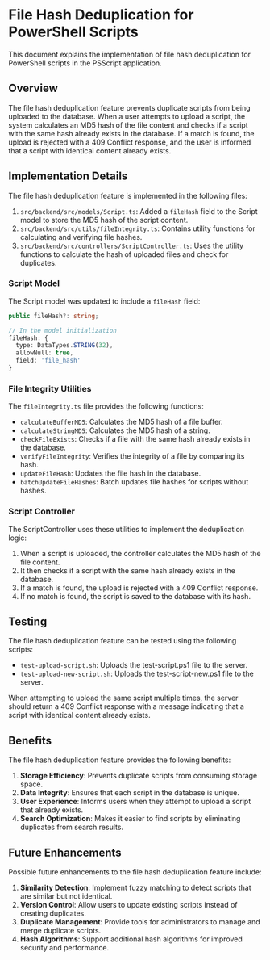 # File Hash Deduplication for PowerShell Scripts

This document explains the implementation of file hash deduplication for PowerShell scripts in the PSScript application.

## Overview

The file hash deduplication feature prevents duplicate scripts from being uploaded to the database. When a user attempts to upload a script, the system calculates an MD5 hash of the file content and checks if a script with the same hash already exists in the database. If a match is found, the upload is rejected with a 409 Conflict response, and the user is informed that a script with identical content already exists.

## Implementation Details

The file hash deduplication feature is implemented in the following files:

1. `src/backend/src/models/Script.ts`: Added a `fileHash` field to the Script model to store the MD5 hash of the script content.
2. `src/backend/src/utils/fileIntegrity.ts`: Contains utility functions for calculating and verifying file hashes.
3. `src/backend/src/controllers/ScriptController.ts`: Uses the utility functions to calculate the hash of uploaded files and check for duplicates.

### Script Model

The Script model was updated to include a `fileHash` field:

```typescript
public fileHash?: string;

// In the model initialization
fileHash: {
  type: DataTypes.STRING(32),
  allowNull: true,
  field: 'file_hash'
}
```

### File Integrity Utilities

The `fileIntegrity.ts` file provides the following functions:

- `calculateBufferMD5`: Calculates the MD5 hash of a file buffer.
- `calculateStringMD5`: Calculates the MD5 hash of a string.
- `checkFileExists`: Checks if a file with the same hash already exists in the database.
- `verifyFileIntegrity`: Verifies the integrity of a file by comparing its hash.
- `updateFileHash`: Updates the file hash in the database.
- `batchUpdateFileHashes`: Batch updates file hashes for scripts without hashes.

### Script Controller

The ScriptController uses these utilities to implement the deduplication logic:

1. When a script is uploaded, the controller calculates the MD5 hash of the file content.
2. It then checks if a script with the same hash already exists in the database.
3. If a match is found, the upload is rejected with a 409 Conflict response.
4. If no match is found, the script is saved to the database with its hash.

## Testing

The file hash deduplication feature can be tested using the following scripts:

- `test-upload-script.sh`: Uploads the test-script.ps1 file to the server.
- `test-upload-new-script.sh`: Uploads the test-script-new.ps1 file to the server.

When attempting to upload the same script multiple times, the server should return a 409 Conflict response with a message indicating that a script with identical content already exists.

## Benefits

The file hash deduplication feature provides the following benefits:

1. **Storage Efficiency**: Prevents duplicate scripts from consuming storage space.
2. **Data Integrity**: Ensures that each script in the database is unique.
3. **User Experience**: Informs users when they attempt to upload a script that already exists.
4. **Search Optimization**: Makes it easier to find scripts by eliminating duplicates from search results.

## Future Enhancements

Possible future enhancements to the file hash deduplication feature include:

1. **Similarity Detection**: Implement fuzzy matching to detect scripts that are similar but not identical.
2. **Version Control**: Allow users to update existing scripts instead of creating duplicates.
3. **Duplicate Management**: Provide tools for administrators to manage and merge duplicate scripts.
4. **Hash Algorithms**: Support additional hash algorithms for improved security and performance.
